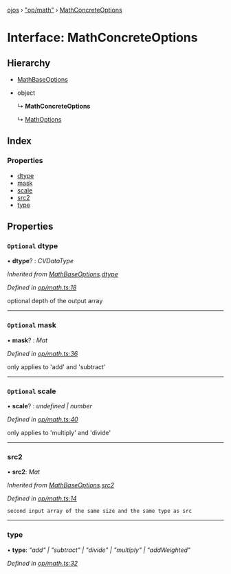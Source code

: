 [ojos](../README.md) › ["op/math"](../modules/_op_math_.md) › [MathConcreteOptions](_op_math_.mathconcreteoptions.md)

# Interface: MathConcreteOptions

## Hierarchy

* [MathBaseOptions](_op_math_.mathbaseoptions.md)

* object

  ↳ **MathConcreteOptions**

  ↳ [MathOptions](_op_math_.mathoptions.md)

## Index

### Properties

* [dtype](_op_math_.mathconcreteoptions.md#optional-dtype)
* [mask](_op_math_.mathconcreteoptions.md#optional-mask)
* [scale](_op_math_.mathconcreteoptions.md#optional-scale)
* [src2](_op_math_.mathconcreteoptions.md#src2)
* [type](_op_math_.mathconcreteoptions.md#type)

## Properties

### `Optional` dtype

• **dtype**? : *CVDataType*

*Inherited from [MathBaseOptions](_op_math_.mathbaseoptions.md).[dtype](_op_math_.mathbaseoptions.md#optional-dtype)*

*Defined in [op/math.ts:18](https://github.com/cancerberoSgx/mirada/blob/3544b58/ojos/src/op/math.ts#L18)*

optional depth of the output array

___

### `Optional` mask

• **mask**? : *Mat*

*Defined in [op/math.ts:36](https://github.com/cancerberoSgx/mirada/blob/3544b58/ojos/src/op/math.ts#L36)*

only applies to 'add' and 'subtract'

___

### `Optional` scale

• **scale**? : *undefined | number*

*Defined in [op/math.ts:40](https://github.com/cancerberoSgx/mirada/blob/3544b58/ojos/src/op/math.ts#L40)*

only applies to 'multiply' and 'divide'

___

###  src2

• **src2**: *Mat*

*Inherited from [MathBaseOptions](_op_math_.mathbaseoptions.md).[src2](_op_math_.mathbaseoptions.md#src2)*

*Defined in [op/math.ts:14](https://github.com/cancerberoSgx/mirada/blob/3544b58/ojos/src/op/math.ts#L14)*

	second input array of the same size and the same type as src

___

###  type

• **type**: *"add" | "subtract" | "divide" | "multiply" | "addWeighted"*

*Defined in [op/math.ts:32](https://github.com/cancerberoSgx/mirada/blob/3544b58/ojos/src/op/math.ts#L32)*
